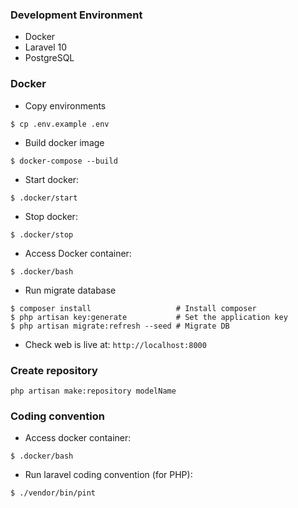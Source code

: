 ### Development Environment

-   Docker
-   Laravel 10
-   PostgreSQL

### Docker
-   Copy environments
```
$ cp .env.example .env
```

-   Build docker image

```
$ docker-compose --build
```

-   Start docker:

```
$ .docker/start
```

-   Stop docker:

```
$ .docker/stop
```

-   Access Docker container:

```
$ .docker/bash
```

-    Run migrate database

```
$ composer install                   # Install composer
$ php artisan key:generate           # Set the application key
$ php artisan migrate:refresh --seed # Migrate DB
```

-   Check web is live at: `http://localhost:8000`

### Create repository
```
php artisan make:repository modelName
```

### Coding convention

-   Access docker container:

```
$ .docker/bash
```

-   Run laravel coding convention (for PHP):

```
$ ./vendor/bin/pint
```
